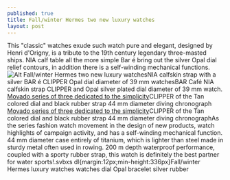 ```yaml
---
published: true
title: Fall/winter Hermes two new luxury watches
layout: post
---
```

This \"classic\" watches exude such watch pure and elegant, designed by Henri d\'Origny, is a tribute to the 19th century legendary three-masted ships. NIA calf table all the more simple Bar é bring out the silver Opal dial relief contours, in addition there is a self-winding mechanical functions.![Alt Fall/winter Hermes two new luxury watches](https://c1.staticflickr.com/1/89/31546168636_6fe9a87c61_z.jpg)NIA calfskin strap with a silver BAR é CLIPPER Opal dial diameter of 39 mm watchesBAR Café NIA calfskin strap CLIPPER and Opal silver plated dial diameter of 39 mm watch. [Movado series of three dedicated to the simplicity](https://valentino2016.wordpress.com/2016/10/25/movado-series-of-three-dedicated-to-the-simplicity-of-your/)CLIPPER of the Tan colored dial and black rubber strap 44 mm diameter diving chronograph [Movado series of three dedicated to the simplicity](https://valentino2016.wordpress.com/2016/10/25/movado-series-of-three-dedicated-to-the-simplicity-of-your/)CLIPPER of the Tan colored dial and black rubber strap 44 mm diameter diving chronographAs the series fashion watch movement in the design of new products, watch highlights of campaign activity, and has a self-winding mechanical function. 44 mm diameter case entirely of titanium, which is lighter than steel made in sturdy metal often used in rowing. 200 m depth waterproof performance, coupled with a sporty rubber strap, this watch is definitely the best partner for water sports!.svbxs dl{margin:12px;min-height:336px}Fall/winter Hermes luxury watches watches dial Opal bracelet silver rubber